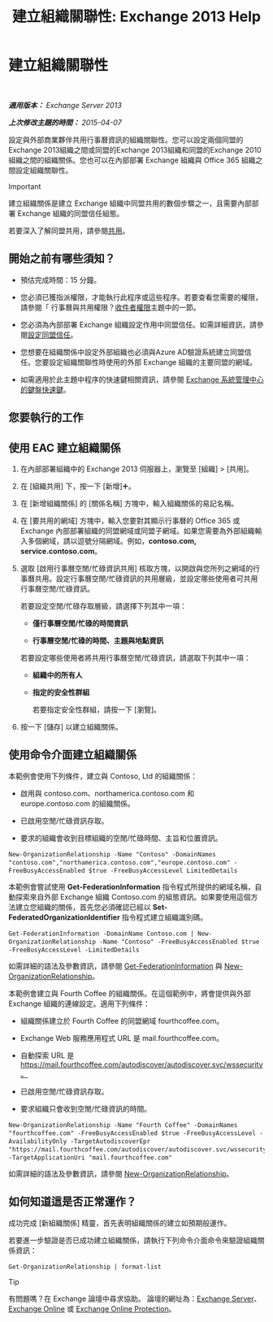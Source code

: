 ﻿---
title: '建立組織關聯性: Exchange 2013 Help'
TOCTitle: 建立組織關聯性
ms:assetid: 5ea61b96-c8ca-44fc-b8b5-ca4341af36a6
ms:mtpsurl: https://technet.microsoft.com/zh-tw/library/JJ657451(v=EXCHG.150)
ms:contentKeyID: 50473293
ms.date: 05/21/2018
mtps_version: v=EXCHG.150
ms.translationtype: MT
---

# 建立組織關聯性

 

_**適用版本：** Exchange Server 2013_

_**上次修改主題的時間：** 2015-04-07_

設定與外部商業夥伴共用行事曆資訊的組織關聯性。您可以設定兩個同盟的Exchange 2013組織之間或同盟的Exchange 2013組織和同盟的Exchange 2010組織之間的組織關係。您也可以在內部部署 Exchange 組織與 Office 365 組織之間設定組織關聯性。


> [!IMPORTANT]  
> 建立組織關係是建立 Exchange 組織中同盟共用的數個步驟之一，且需要內部部署 Exchange 組織的同盟信任組態。




若要深入了解同盟共用，請參閱[共用](sharing-exchange-2013-help.md)。

## 開始之前有哪些須知？

  - 預估完成時間：15 分鐘。

  - 您必須已獲指派權限，才能執行此程序或這些程序。若要查看您需要的權限，請參閱「 行事曆與共用權限？[收件者權限](recipients-permissions-exchange-2013-help.md)主題中的一節。

  - 您必須為內部部署 Exchange 組織設定作用中同盟信任。如需詳細資訊，請參閱[設定同盟信任](configure-a-federation-trust-exchange-2013-help.md)。

  - 您想要在組織關係中設定外部組織也必須與Azure AD驗證系統建立同盟信任。您要設定組織關聯性時使用的外部 Exchange 組織的主要同盟的網域。

  - 如需適用於此主題中程序的快速鍵相關資訊，請參閱 [Exchange 系統管理中心的鍵盤快速鍵](keyboard-shortcuts-in-the-exchange-admin-center-exchange-online-protection-help.md)。

## 您要執行的工作

## 使用 EAC 建立組織關係

1.  在內部部署組織中的 Exchange 2013 伺服器上，瀏覽至 \[組織\] \> \[共用\]。

2.  在 \[組織共用\] 下，按一下 \[新增\]![加入圖示](images/JJ218640.c1e75329-d6d7-4073-a27d-498590bbb558(EXCHG.150).gif "加入圖示")。

3.  在 \[新增組織關係\] 的 \[關係名稱\] 方塊中，輸入組織關係的易記名稱。

4.  在 \[要共用的網域\] 方塊中，輸入您要對其顯示行事曆的 Office 365 或 Exchange 內部部署組織的同盟網域或同盟子網域。如果您需要為外部組織輸入多個網域，請以逗號分隔網域。例如，**contoso.com, service.contoso.com**。

5.  選取 \[啟用行事曆空閒/忙碌資訊共用\] 核取方塊，以開啟與您所列之網域的行事曆共用。設定行事曆空閒/忙碌資訊的共用層級，並設定哪些使用者可共用行事曆空閒/忙碌資訊。
    
    若要設定空閒/忙碌存取層級，請選擇下列其中一項：
    
      - **僅行事曆空閒/忙碌的時間資訊**
    
      - **行事曆空閒/忙碌的時間、主題與地點資訊**
    
    若要設定哪些使用者將共用行事曆空閒/忙碌資訊，請選取下列其中一項：
    
      - **組織中的所有人**
    
      - **指定的安全性群組**
        
        若要指定安全性群組，請按一下 \[瀏覽\]。

6.  按一下 \[儲存\] 以建立組織關係。

## 使用命令介面建立組織關係

本範例會使用下列條件，建立與 Contoso, Ltd 的組織關係：

  - 啟用與 contoso.com、northamerica.contoso.com 和 europe.contoso.com 的組織關係。

  - 已啟用空閒/忙碌資訊存取。

  - 要求的組織會收到目標組織的空閒/忙碌時間、主旨和位置資訊。

<!-- end list -->

    New-OrganizationRelationship -Name "Contoso" -DomainNames "contoso.com","northamerica.contoso.com","europe.contoso.com" -FreeBusyAccessEnabled $true -FreeBusyAccessLevel LimitedDetails

本範例會嘗試使用 **Get-FederationInformation** 指令程式所提供的網域名稱，自動探索來自外部 Exchange 組織 Contoso.com 的組態資訊。如果要使用這個方法建立您組織的關係，首先您必須確認已經以 **Set-FederatedOrganizationIdentifier** 指令程式建立組織識別碼。

    Get-FederationInformation -DomainName Contoso.com | New-OrganizationRelationship -Name "Contoso" -FreeBusyAccessEnabled $true -FreeBusyAccessLevel -LimitedDetails

如需詳細的語法及參數資訊，請參閱 [Get-FederationInformation](https://technet.microsoft.com/zh-tw/library/dd351221\(v=exchg.150\)) 與 [New-OrganizationRelationship](https://technet.microsoft.com/zh-tw/library/ee332357\(v=exchg.150\))。

本範例會建立與 Fourth Coffee 的組織關係。在這個範例中，將會提供與外部 Exchange 組織的連線設定。適用下列條件：

  - 組織關係建立於 Fourth Coffee 的同盟網域 fourthcoffee.com。

  - Exchange Web 服務應用程式 URL 是 mail.fourthcoffee.com。

  - 自動探索 URL 是 https://mail.fourthcoffee.com/autodiscover/autodiscover.svc/wssecurity。

  - 已啟用空閒/忙碌資訊存取。

  - 要求組織只會收到空閒/忙碌資訊的時間。

<!-- end list -->

    New-OrganizationRelationship -Name "Fourth Coffee" -DomainNames "fourthcoffee.com" -FreeBusyAccessEnabled $true -FreeBusyAccessLevel -AvailabilityOnly -TargetAutodiscoverEpr "https://mail.fourthcoffee.com/autodiscover/autodiscover.svc/wssecurity" -TargetApplicationUri "mail.fourthcoffee.com"

如需詳細的語法及參數資訊，請參閱 [New-OrganizationRelationship](https://technet.microsoft.com/zh-tw/library/ee332357\(v=exchg.150\))。

## 如何知道這是否正常運作？

成功完成 \[新組織關係\] 精靈，首先表明組織關係的建立如預期般運作。

若要進一步驗證是否已成功建立組織關係，請執行下列命令介面命令來驗證組織關係資訊：

    Get-OrganizationRelationship | format-list


> [!TIP]  
> 有問題嗎？在 Exchange 論壇中尋求協助。 論壇的網址為：<a href="https://go.microsoft.com/fwlink/p/?linkid=60612">Exchange Server</a>、 <a href="https://go.microsoft.com/fwlink/p/?linkid=267542">Exchange Online</a> 或 <a href="https://go.microsoft.com/fwlink/p/?linkid=285351">Exchange Online Protection</a>。




